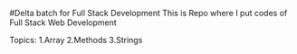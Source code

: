 #Delta batch for Full Stack Development
This is Repo where I put codes of Full Stack Web Development

Topics:
1.Array
2.Methods
3.Strings
